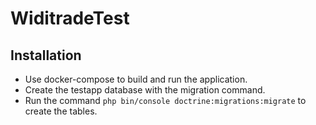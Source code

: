 # WiditradeTest

## Installation

- Use docker-compose to build and run the application.
- Create the testapp database with the migration command.
- Run the command `php bin/console doctrine:migrations:migrate` to create the tables.